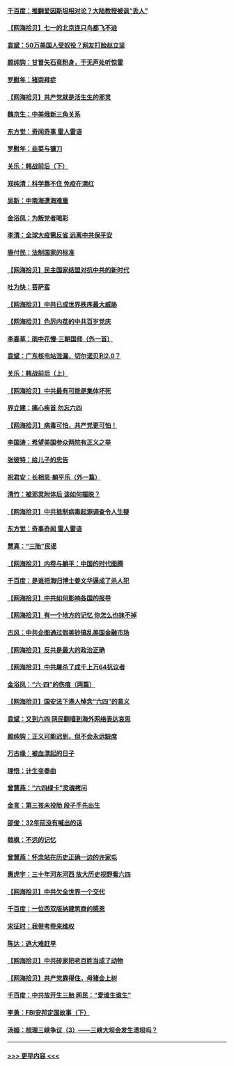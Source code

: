 #### [千百度：推翻爱因斯坦相对论？大陆教授被讽“丢人”](../pages/nsc993/n13043908.md?t=06241701) 
#### [【网海拾贝】七一的北京连只鸟都飞不进](../pages/nsc993/n13041377.md?t=06241701) 
#### [袁斌：50万美国人受奴役？网友打脸赵立坚](../pages/nsc993/n13041330.md?t=06241701) 
#### [颜纯钩：甘冒矢石竟粉身，于无声处听惊雷](../pages/nsc993/n13041140.md?t=06241701) 
#### [罗慰年：猪崇拜症](../pages/nsc993/n13041071.md?t=06241701) 
#### [【网海拾贝】共产党就是活生生的邪灵](../pages/nsc993/n13036627.md?t=06241701) 
#### [魏京生：中美俄新三角关系](../pages/nsc993/n13035986.md?t=06241701) 
#### [东方觉：奇闻奇事 雷人雷语](../pages/nsc993/n13035878.md?t=06241701) 
#### [罗慰年：韭菜与镰刀](../pages/nsc993/n13034374.md?t=06241701) 
#### [关乐：韩战前后（下）](../pages/nsc993/n13034113.md?t=06241701) 
#### [郑纯清：科学靠不住 免疫在漂红](../pages/nsc993/n13034093.md?t=06241701) 
#### [吴新：中南海遭海难重](../pages/nsc993/n13034084.md?t=06241701) 
#### [金浴凤：为叛党者喝彩](../pages/nsc993/n13034058.md?t=06241701) 
#### [李清：全球大疫需反省 远离中共保平安](../pages/nsc993/n13033784.md?t=06241701) 
#### [唐付民：法制国家的标准](../pages/nsc993/n13032944.md?t=06241701) 
#### [【网海拾贝】民主国家结盟对抗中共的新时代](../pages/nsc993/n13031717.md?t=06241701) 
#### [吐为快：菩萨蛮](../pages/nsc993/n13030033.md?t=06241701) 
#### [【网海拾贝】中共已成世界秩序最大威胁](../pages/nsc993/n13028138.md?t=06241701) 
#### [【网海拾贝】色厉内荏的中共百岁党庆](../pages/nsc993/n13025582.md?t=06241701) 
#### [李春草：雨中花慢‧三朝国师（外一首）](../pages/nsc993/n13025567.md?t=06241701) 
#### [袁斌：广东核电站泄漏，切尔诺贝利2.0？](../pages/nsc993/n13025475.md?t=06241701) 
#### [关乐：韩战前后（上）](../pages/nsc993/n13025387.md?t=06241701) 
#### [【网海拾贝】中共最有可能是集体坏死](../pages/nsc993/n13023101.md?t=06241701) 
#### [界立建：痛心疾首 勿忘六四](../pages/nsc993/n13022339.md?t=06241701) 
#### [【网海拾贝】病毒可怕，共产党更可怕！](../pages/nsc993/n13020728.md?t=06241701) 
#### [李国涛：希望美国参众两院有正义之举](../pages/nsc993/n13020674.md?t=06241701) 
#### [张彼特：给儿子的忠告](../pages/nsc993/n13018934.md?t=06241701) 
#### [祝君安：长相思‧躺平乐（外一篇）](../pages/nsc993/n13018923.md?t=06241701) 
#### [清竹：被邪灵附体后 该如何摆脱？](../pages/nsc993/n13018877.md?t=06241701) 
#### [【网海拾贝】中共抵制病毒起源调查令人生疑](../pages/nsc993/n13017785.md?t=06241701) 
#### [东方觉：奇事奇闻 雷人雷语](../pages/nsc993/n13017577.md?t=06241701) 
#### [慧真：“三胎”民谣](../pages/nsc993/n13017394.md?t=06241701) 
#### [【网海拾贝】内卷与躺平：中国的时代图腾](../pages/nsc993/n13016128.md?t=06241701) 
#### [千百度：是谁把海归博士姜文华逼成了杀人犯](../pages/nsc993/n13015218.md?t=06241701) 
#### [【网海拾贝】中共如何影响各国的报导](../pages/nsc993/n13012599.md?t=06241701) 
#### [【网海拾贝】有一个地方的记忆 你怎么也抹不掉](../pages/nsc993/n13009802.md?t=06241701) 
#### [古风：中共企图通过假美钞搞乱美国金融市场](../pages/nsc993/n13009626.md?t=06241701) 
#### [【网海拾贝】反共是最大的政治正确](../pages/nsc993/n13007051.md?t=06241701) 
#### [【网海拾贝】中共屠杀了成千上万64抗议者](../pages/nsc993/n13002713.md?t=06241701) 
#### [金浴凤：“六·四”的伤痕（两篇）](../pages/nsc993/n13001719.md?t=06241701) 
#### [【网海拾贝】国安法下港人悼念“六四”的意义](../pages/nsc993/n13001039.md?t=06241701) 
#### [袁斌：又到六四 网民翻墙到海外网络表达哀思](../pages/nsc993/n13000995.md?t=06241701) 
#### [颜纯钩：正义可能迟到，但不会永远缺席](../pages/nsc993/n13000920.md?t=06241701) 
#### [万古缘：被血漂起的日子](../pages/nsc993/n13000914.md?t=06241701) 
#### [理悟：计生变奏曲](../pages/nsc993/n13000414.md?t=06241701) 
#### [曾慧燕：“六四绿卡”灵魂拷问](../pages/nsc993/n13000277.md?t=06241701) 
#### [金言：第三孩未投胎 段子手先出生](../pages/nsc993/n13000215.md?t=06241701) 
#### [邵俊：32年前没有喊出的话](../pages/nsc993/n13000181.md?t=06241701) 
#### [戟枫：不远的记忆](../pages/nsc993/n13000121.md?t=06241701) 
#### [曾慧燕：怀念站在历史正确一边的许家屯](../pages/nsc993/n13000073.md?t=06241701) 
#### [惠虎宇：三十年河东河西 放大历史视野看六四](../pages/nsc993/n13000018.md?t=06241701) 
#### [【网海拾贝】中共欠全世界一个交代](../pages/nsc993/n12998706.md?t=06241701) 
#### [千百度：一位西双版纳建筑商的感恩](../pages/nsc993/n12998487.md?t=06241701) 
#### [宋征时：我带考卷来维权](../pages/nsc993/n12994088.md?t=06241701) 
#### [陈达：逃大难赶早](../pages/nsc993/n12993569.md?t=06241701) 
#### [【网海拾贝】中共砖家把老百姓当成了动物](../pages/nsc993/n12993483.md?t=06241701) 
#### [【网海拾贝】共产党靠得住，母猪会上树](../pages/nsc993/n12990730.md?t=06241701) 
#### [千百度：中共放开生三胎 网民：“爱谁生谁生”](../pages/nsc993/n12990644.md?t=06241701) 
#### [李勇：FBI安邦定国故事（下）](../pages/nsc993/n12987854.md?t=06241701) 
#### [汤姆：梳理三峡争议（3）——三峡大坝会发生溃坝吗？](../pages/nsc993/n12989806.md?t=06241701) 

----
#### [ >>> 更早内容 <<< ](../indexes/nsc993-earlier.md)

